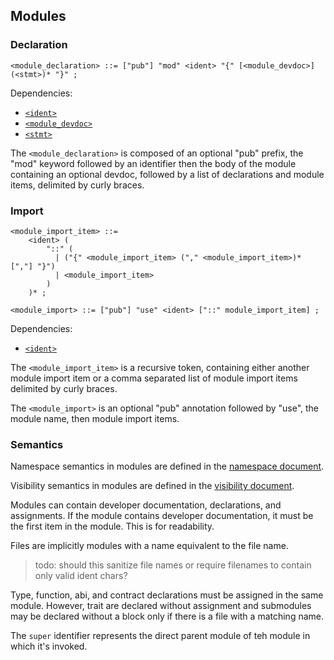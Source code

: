 ## Modules

### Declaration

```ebnf
<module_declaration> ::= ["pub"] "mod" <ident> "{" [<module_devdoc>] (<stmt>)* "}" ;
```

Dependencies:

- [`<ident>`](identifiers.md)
- [`<module_devdoc>`](comments.md)
- [`<stmt>`](statements.md)

The `<module_declaration>` is composed of an optional "pub" prefix, the "mod" keyword followed by an
identifier then the body of the module containing an optional devdoc, followed by a list of
declarations and module items, delimited by curly braces.

### Import

```ebnf
<module_import_item> ::=
    <ident> (
        "::" (
          | ("{" <module_import_item> ("," <module_import_item>)* [","] "}")
          | <module_import_item>
        )
    )* ;

<module_import> ::= ["pub"] "use" <ident> ["::" module_import_item] ;
```

Dependencies:

- [`<ident>`](identifiers.md)

The `<module_import_item>` is a recursive token, containing either another module import item or
a comma separated list of module import items delimited by curly braces.

The `<module_import>` is an optional "pub" annotation followed by "use", the module name, then
module import items.

### Semantics

Namespace semantics in modules are defined in the [namespace document](../semantics/namespaces.md).

Visibility semantics in modules are defined in the
[visibility document](../semantics/visibility.md).

Modules can contain developer documentation, declarations, and assignments. If the module contains
developer documentation, it must be the first item in the module. This is for readability.

Files are implicitly modules with a name equivalent to the file name.

> todo: should this sanitize file names or require filenames to contain only valid ident chars?

Type, function, abi, and contract declarations must be assigned in the same module. However, trait
are declared without assignment and submodules may be declared without a block only if there is a
file with a matching name.

The `super` identifier represents the direct parent module of teh module in which it's invoked.
